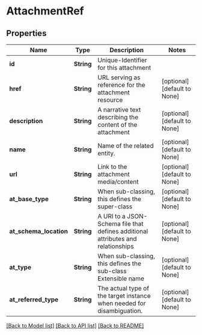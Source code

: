 # AttachmentRef

## Properties
Name | Type | Description | Notes
------------ | ------------- | ------------- | -------------
**id** | **String** | Unique-Identifier for this attachment | 
**href** | **String** | URL serving as reference for the attachment resource | [optional] [default to None]
**description** | **String** | A narrative text describing the content of the attachment | [optional] [default to None]
**name** | **String** | Name of the related entity. | [optional] [default to None]
**url** | **String** | Link to the attachment media/content | [optional] [default to None]
**at_base_type** | **String** | When sub-classing, this defines the super-class | [optional] [default to None]
**at_schema_location** | **String** | A URI to a JSON-Schema file that defines additional attributes and relationships | [optional] [default to None]
**at_type** | **String** | When sub-classing, this defines the sub-class Extensible name | [optional] [default to None]
**at_referred_type** | **String** | The actual type of the target instance when needed for disambiguation. | [optional] [default to None]

[[Back to Model list]](../README.md#documentation-for-models) [[Back to API list]](../README.md#documentation-for-api-endpoints) [[Back to README]](../README.md)


